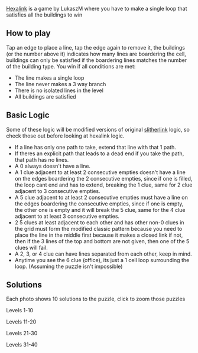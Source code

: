 [Hexalink](https://fancade.page.link/RkHU) is a game by LukaszM where you have to make a single loop that satisfies all the buildings to win

## How to play
Tap an edge to place a line, tap the edge again to remove it, the buildings (or the number above it) indicates how many lines are boardering the cell, buildings can only be satisfied if the boardering lines matches the number of the building type. You win if all conditions are met:

* The line makes a single loop
* The line never makes a 3 way branch
* There is no isolated lines in the level
* All buildings are satisfied

## Basic Logic
Some of these logic will be modified versions of original [slitherlink](https://www.conceptispuzzles.com/index.aspx?uri=puzzle/slitherlink/techniques) logic, so check those out before looking at hexalink logic.

* If a line has only one path to take, extend that line with that 1 path.
* If theres an explicit path that leads to a dead end if you take the path, that path has no lines.
* A 0 always doesn't have a line.
* A 1 clue adjacent to at least 2 consecutive empties doesn't have a line on the edges boardering the 2 consecutive empties, since if one is filled, the loop cant end and has to extend, breaking the 1 clue, same for 2 clue adjacent to 3 consecutive empties.
* A 5 clue adjacent to at least 2 consecutive empties must have a line on the edges boardering the consecutive empties, since if one is empty, the other one is empty and it will break the 5 clue, same for the 4 clue adjacent to at least 3 consecutive empties.
* 2 5 clues at least adjacent to each other and has other non-0 clues in the grid must form the modified classic pattern because you need to place the line in the middle first because it makes a closed link if not, then if the 3 lines of the top and bottom are not given, then one of the 5 clues will fail.
* A 2, 3, or 4 clue can have lines separated from each other, keep in mind.
* Anytime you see the 6 clue (office), its just a 1 cell loop surrounding the loop. (Assuming the puzzle isn't impossible)

## Solutions 
Each photo shows 10 solutions to the puzzle, click to zoom those puzzles

Levels 1-10

Levels 11-20

Levels 21-30

Levels 31-40
